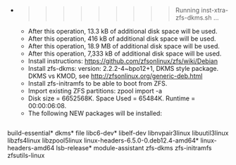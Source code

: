 * >>>>>>>>> Running inst-xtra-zfs-dkms.sh ...
  * After this operation, 13.3 kB of additional disk space will be used.
  * After this operation, 416 kB of additional disk space will be used.
  * After this operation, 18.9 MB of additional disk space will be used.
  * After this operation, 7,333 kB of additional disk space will be used.
  * Install instructions: https://github.com/zfsonlinux/zfs/wiki/Debian
  * Install zfs-dkms: version: 2.2.2-4~bpo12+1, DKMS style package. DKMS vs KMOD, see http://zfsonlinux.org/generic-deb.html
  * Install zfs-initramfs to be able to boot from ZFS.
  * Import existing ZFS partitions: zpool import -a
  * Disk size = 6652568K. Space Used = 65484K. Runtime = 00:00:06:08.
  * The following NEW packages will be installed:
  ```bash
build-essential* dkms* file libc6-dev* libelf-dev
libnvpair3linux libuutil3linux libzfs4linux libzpool5linux linux-headers-6.5.0-0.deb12.4-amd64*
linux-headers-amd64 lsb-release* module-assistant zfs-dkms zfs-initramfs
zfsutils-linux
  ```
